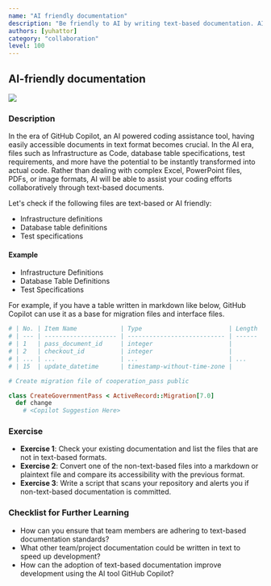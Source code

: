 ```yaml
---
name: "AI friendly documentation"
description: "Be friendly to AI by writing text-based documentation. AI can read text-based documentation, but cannot read image-based  or over-complex documentation such as complex excel and powerpoint files."
authors: [yuhattor] 
category: "collaboration"
level: 100
---
```


## AI-friendly documentation

[<img src="https://img.shields.io/badge/Lv1-Early_Stage_Pattern-blue">](https://github.com/orgs/AI-Native-Development/projects/1/)

### Description

In the era of GitHub Copilot, an AI powered coding assistance tool, having easily accessible documents in text format becomes crucial. In the AI era, files such as Infrastructure as Code, database table specifications, test requirements, and more have the potential to be instantly transformed into actual code. Rather than dealing with complex Excel, PowerPoint files, PDFs, or image formats, AI will be able to assist your coding efforts collaboratively through text-based documents.

Let's check if the following files are text-based or AI friendly:

- Infrastructure definitions
- Database table definitions
- Test specifications

#### Example

- Infrastructure Definitions
- Database Table Definitions
- Test Specifications

For example, if you have a table written in markdown like below, GitHub Copilot can use it as a base for migration files and interface files.

```rb
# | No. | Item Name            | Type                        | Length | Decimal | Required | Primary Key | Remarks                |
# | --- | -------------------- | --------------------------- | ------ | ------- | -------- | ----------- | ---------------------- |
# | 1   | pass_document_id     | integer                     |        |         | Y        | Y           | Document ID            |
# | 2   | checkout_id          | integer                     |        |         | Y        | Y           | Unique Serial Number   |
# | ... | ...                  | ...                         | ...    | ...     | ...      | ...         | ...                    |
# | 15  | update_datetime      | timestamp-without-time-zone |        |         |          |             | Update Timestamp       |

# Create migration file of cooperation_pass public

class CreateGovernmentPass < ActiveRecord::Migration[7.0]
  def change
    # <Copilot Suggestion Here>

```

### Exercise

- **Exercise 1**: Check your existing documentation and list the files that are not in text-based formats.
- **Exercise 2**: Convert one of the non-text-based files into a markdown or plaintext file and compare its accessibility with the previous format.
- **Exercise 3**: Write a script that scans your repository and alerts you if non-text-based documentation is committed.

### Checklist for Further Learning

- How can you ensure that team members are adhering to text-based documentation standards?
- What other team/project documentation could be written in text to speed up development?
- How can the adoption of text-based documentation improve development using the AI tool GitHub Copilot?
